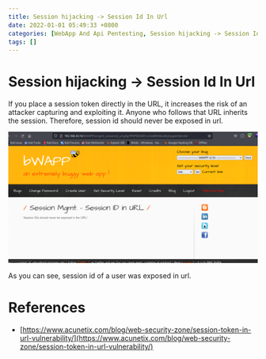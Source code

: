 ```yaml
---
title: Session hijacking -> Session Id In Url
date: 2022-01-01 05:49:33 +0800
categories: [WebApp And Api Pentesting, Session hijacking -> Session Id In Url]
tags: []  
---
```


# Session hijacking -> Session Id In Url

If you place a session token directly in the URL, it increases the risk of an attacker capturing and exploiting it. Anyone who follows that URL inherits the session. Therefore, session id should never be exposed in url.

![bcl](https://raw.githubusercontent.com/cyberkhalid/cyberkhalid.github.io/main/assets/img/ipentest/bsur1.png)

As you can see, session id of a user was exposed in url.

# References

- [https://www.acunetix.com/blog/web-security-zone/session-token-in-url-vulnerability/](https://www.acunetix.com/blog/web-security-zone/session-token-in-url-vulnerability/)
